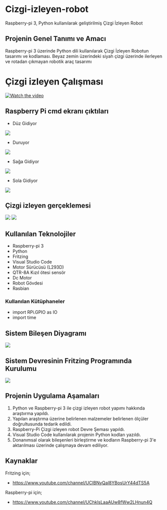 # Cizgi-izleyen-robot
Raspberry-pi 3, Python kullanılarak geliştirilmiş Çizgi İzleyen Robot
## Projenin Genel Tanımı ve Amacı
Raspberry-pi 3 üzerinde Python dili kullanılarak Çizgi İzleyen Robotun tasarımı ve kodlaması. Beyaz zemin üzerindeki siyah çizgi üzerinde ilerleyen ve rotadan çıkmayan robotik araç tasarımı
# Çizgi izleyen Çalışması
[![Watch the video](https://i.imgur.com/vKb2F1B.png)](https://www.youtube.com/watch?v=axOC6SCBFMI)
## Raspberry Pi cmd ekranı çıktıları
- Düz Gidiyor

![](images/cmd1.png)
- Duruyor

![](images/cmd2.png)
- Sağa Gidiyor

![](images/cmd3.png)
- Sola Gidiyor

![](images/cmd4.png)
## Çizgi izleyen gerçeklemesi
![](images/cizgi.jpg)
![](images/cizgi2.jpg)
## Kullanılan Teknolojiler 
- Raspberry-pi 3
- Python 
- Fritzing
- Visual Studio Code
- Motor Sürücüsü (L293D)
- QTR-8A Kızıl ötesi sensör
- Dc Motor
- Robot Gövdesi
- Rasbian
### Kullanılan Kütüphaneler
- import RPi.GPIO as IO
- import time
## Sistem Bileşen Diyagramı 
![](images/UML-Diyagramı.jpg)
## Sistem Devresinin Fritzing Programında Kurulumu
![](images/Fritzing-ScreenShot.png)
## Projenin Uygulama Aşamaları
1) Python ve Raspberry-pi 3 ile çizgi izleyen robot yapımı hakkında araştıırma yapıldı. 
2) Yapılan araştırma üzerine belirlenen malzemeler belirlenen ölçüler doğrultusunda tedarik edildi. 
3) Raspberry-Pi Çizgi izleyen robot Devre Şeması yapıldı.
4) Visual Studio Code kullanılarak projenin Python kodları yazıldı.
5) Donanımsal olarak bileşenleri birleştirme ve kodların Raspberry-pi 3'e aktarılması üzerinde çalışmaya devam ediliyor.
## Kaynaklar
Fritzing için;
- https://www.youtube.com/channel/UCIBNyQal8YBosUrY44dTS5A

Raspberry-pi için;
- https://www.youtube.com/channel/UChklsLaaAUw8fWw2LHnun4Q



